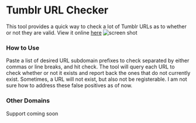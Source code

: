 # Tumblr URL Checker
This tool provides a quick way to check a lot of Tumblr URLs as to whether or not they are valid. View it online [here](http://tumblr.rickyayoub.com)
![screen shot](http://i.imgur.com/EixZ84a.png)

### How to Use
Paste a list of desired URL subdomain prefixes to check separated by either commas or line breaks, and hit check. The  tool will query each URL to check whether or not it exists and report back the ones that do not currently exist. Sometimes, a URL will not exist, but also not be registerable. I am not sure how to address these false positives as of now.

### Other Domains
Support coming soon
